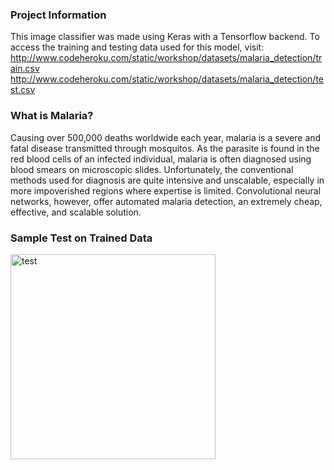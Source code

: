 ### Project Information
This image classifier was made using Keras with a Tensorflow backend.
To access the training and testing data used for this model, visit: 
http://www.codeheroku.com/static/workshop/datasets/malaria_detection/train.csv  
http://www.codeheroku.com/static/workshop/datasets/malaria_detection/test.csv 

### What is Malaria?
Causing over 500,000 deaths worldwide each year, malaria is a severe and fatal disease transmitted through mosquitos. As the parasite is found in the red blood cells of an infected individual, malaria is often diagnosed using blood smears on microscopic slides. Unfortunately, the conventional methods used for diagnosis are quite intensive and unscalable, especially in more impoverished regions where expertise is limited. Convolutional neural networks, however, offer automated malaria detection, an extremely cheap, effective, and scalable solution.

### Sample Test on Trained Data

<img width="328" alt="test" src="https://user-images.githubusercontent.com/52506101/68821394-3853df00-065c-11ea-9232-d61ce063f7ab.png">
